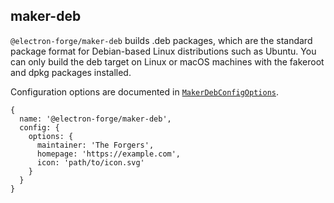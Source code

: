 ## maker-deb

`@electron-forge/maker-deb` builds .deb packages, which are the standard package format for Debian-based Linux distributions such as Ubuntu. You can only build the deb target on Linux or macOS machines with the fakeroot and dpkg packages installed.

Configuration options are documented in [`MakerDebConfigOptions`](https://js.electronforge.io/interfaces/_electron_forge_maker_deb.MakerDebConfigOptions.html).

```
{
  name: '@electron-forge/maker-deb',
  config: {
    options: {
      maintainer: 'The Forgers',
      homepage: 'https://example.com',
      icon: 'path/to/icon.svg'
    }
  }
}
```
